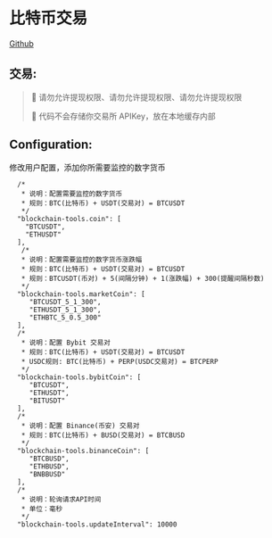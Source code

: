 # 比特币交易
[Github](https://github.com/cryptochain-tools/blockchain-exchange)

## 交易:

> 📢 请勿允许提现权限、请勿允许提现权限、请勿允许提现权限
> 
> 📢 代码不会存储你交易所 APIKey，放在本地缓存内部


## Configuration:

修改用户配置，添加你所需要监控的数字货币

```
  /*
   * 说明：配置需要监控的数字货币
   * 规则：BTC(比特币) + USDT(交易对) = BTCUSDT
   */
  "blockchain-tools.coin": [
    "BTCUSDT",
    "ETHUSDT"
  ],
   /*
   * 说明：配置需要监控的数字货币涨跌幅
   * 规则：BTC(比特币) + USDT(交易对) = BTCUSDT
   * 规则：BTCUSDT(币对) + 5(间隔分钟) + 1(涨跌幅) + 300(提醒间隔秒数)
   */
  "blockchain-tools.marketCoin": [
     "BTCUSDT_5_1_300",
     "ETHUSDT_5_1_300",
     "ETHBTC_5_0.5_300"
  ],
  /*
   * 说明：配置 Bybit 交易对
   * 规则：BTC(比特币) + USDT(交易对) = BTCUSDT
   * USDC规则: BTC(比特币) + PERP(USDC交易对) = BTCPERP   
   */
  "blockchain-tools.bybitCoin": [
     "BTCUSDT",
     "ETHUSDT",
     "BITUSDT"
  ],
  /*
   * 说明：配置 Binance(币安) 交易对
   * 规则：BTC(比特币) + BUSD(交易对) = BTCBUSD
   */
  "blockchain-tools.binanceCoin": [
     "BTCBUSD",
     "ETHBUSD",
     "BNBBUSD"
  ],
  /*
   * 说明：轮询请求API时间
   * 单位：毫秒
   */
  "blockchain-tools.updateInterval": 10000
```

